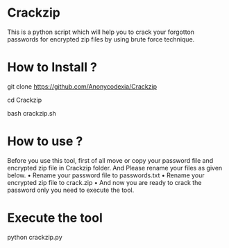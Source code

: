 # Crackzip
This is a python script which will help you to crack your forgotton passwords for encrypted zip files by using brute force technique.

# How to Install ?
git clone https://github.com/Anonycodexia/Crackzip

cd Crackzip

bash crackzip.sh

# How to use ?
Before you use this tool, first of all move or copy your password file and encrypted zip file in Crackzip folder. And Please rename your files as given below.
• Rename your password file to passwords.txt
• Rename your encrypted zip file to crack.zip
• And now you are ready to crack the password only you need to execute the tool.

# Execute the tool
python crackzip.py
